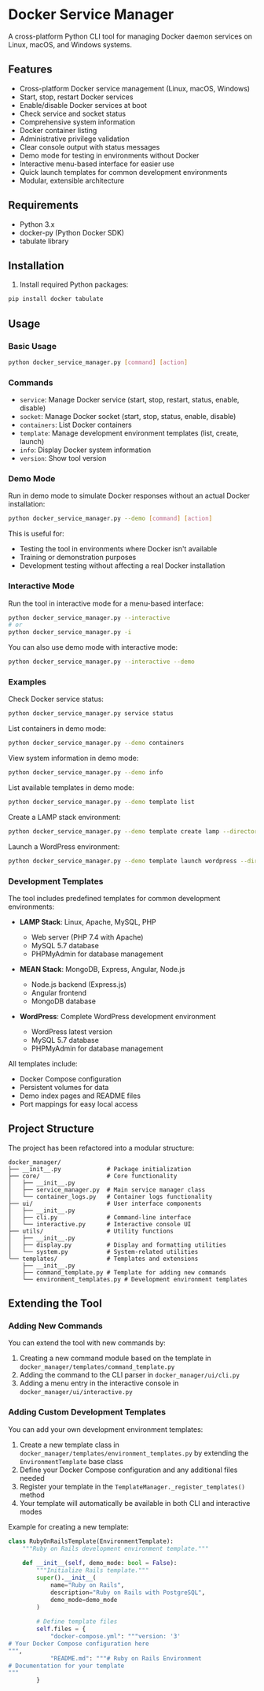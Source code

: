 # Docker Service Manager

A cross-platform Python CLI tool for managing Docker daemon services on Linux, macOS, and Windows systems.

## Features

- Cross-platform Docker service management (Linux, macOS, Windows)
- Start, stop, restart Docker services
- Enable/disable Docker services at boot
- Check service and socket status
- Comprehensive system information
- Docker container listing
- Administrative privilege validation
- Clear console output with status messages
- Demo mode for testing in environments without Docker
- Interactive menu-based interface for easier use
- Quick launch templates for common development environments
- Modular, extensible architecture

## Requirements

- Python 3.x
- docker-py (Python Docker SDK)
- tabulate library

## Installation

1. Install required Python packages:

```bash
pip install docker tabulate
```

## Usage

### Basic Usage

```bash
python docker_service_manager.py [command] [action]
```

### Commands

- `service`: Manage Docker service (start, stop, restart, status, enable, disable)
- `socket`: Manage Docker socket (start, stop, status, enable, disable)
- `containers`: List Docker containers
- `template`: Manage development environment templates (list, create, launch)
- `info`: Display Docker system information
- `version`: Show tool version

### Demo Mode

Run in demo mode to simulate Docker responses without an actual Docker installation:

```bash
python docker_service_manager.py --demo [command] [action]
```

This is useful for:
- Testing the tool in environments where Docker isn't available
- Training or demonstration purposes
- Development testing without affecting a real Docker installation

### Interactive Mode

Run the tool in interactive mode for a menu-based interface:

```bash
python docker_service_manager.py --interactive
# or
python docker_service_manager.py -i
```

You can also use demo mode with interactive mode:

```bash
python docker_service_manager.py --interactive --demo
```

### Examples

Check Docker service status:
```bash
python docker_service_manager.py service status
```

List containers in demo mode:
```bash
python docker_service_manager.py --demo containers
```

View system information in demo mode:
```bash
python docker_service_manager.py --demo info
```

List available templates in demo mode:
```bash
python docker_service_manager.py --demo template list
```

Create a LAMP stack environment:
```bash
python docker_service_manager.py --demo template create lamp --directory ~/docker-environments/lamp
```

Launch a WordPress environment:
```bash
python docker_service_manager.py --demo template launch wordpress --directory ~/docker-environments/wordpress
```

### Development Templates

The tool includes predefined templates for common development environments:

- **LAMP Stack**: Linux, Apache, MySQL, PHP
  - Web server (PHP 7.4 with Apache)
  - MySQL 5.7 database
  - PHPMyAdmin for database management

- **MEAN Stack**: MongoDB, Express, Angular, Node.js
  - Node.js backend (Express.js)
  - Angular frontend
  - MongoDB database

- **WordPress**: Complete WordPress development environment
  - WordPress latest version
  - MySQL 5.7 database
  - PHPMyAdmin for database management

All templates include:
- Docker Compose configuration
- Persistent volumes for data
- Demo index pages and README files
- Port mappings for easy local access

## Project Structure

The project has been refactored into a modular structure:

```
docker_manager/
├── __init__.py             # Package initialization
├── core/                   # Core functionality
│   ├── __init__.py
│   ├── service_manager.py  # Main service manager class
│   └── container_logs.py   # Container logs functionality
├── ui/                     # User interface components
│   ├── __init__.py
│   ├── cli.py              # Command-line interface
│   └── interactive.py      # Interactive console UI
├── utils/                  # Utility functions
│   ├── __init__.py
│   ├── display.py          # Display and formatting utilities
│   └── system.py           # System-related utilities
└── templates/              # Templates and extensions
    ├── __init__.py
    ├── command_template.py # Template for adding new commands
    └── environment_templates.py # Development environment templates
```

## Extending the Tool

### Adding New Commands

You can extend the tool with new commands by:

1. Creating a new command module based on the template in `docker_manager/templates/command_template.py`
2. Adding the command to the CLI parser in `docker_manager/ui/cli.py`
3. Adding a menu entry in the interactive console in `docker_manager/ui/interactive.py`

### Adding Custom Development Templates

You can add your own development environment templates:

1. Create a new template class in `docker_manager/templates/environment_templates.py` by extending the `EnvironmentTemplate` base class
2. Define your Docker Compose configuration and any additional files needed
3. Register your template in the `TemplateManager._register_templates()` method
4. Your template will automatically be available in both CLI and interactive modes

Example for creating a new template:

```python
class RubyOnRailsTemplate(EnvironmentTemplate):
    """Ruby on Rails development environment template."""
    
    def __init__(self, demo_mode: bool = False):
        """Initialize Rails template."""
        super().__init__(
            name="Ruby on Rails",
            description="Ruby on Rails with PostgreSQL",
            demo_mode=demo_mode
        )
        
        # Define template files
        self.files = {
            "docker-compose.yml": """version: '3'
# Your Docker Compose configuration here
""",
            "README.md": """# Ruby on Rails Environment
# Documentation for your template
"""
        }
```
